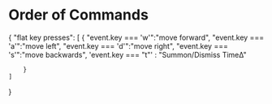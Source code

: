 # Order of Commands


{
    "flat key presses": [
        {
            "event.key === 'w'":"move forward",
            "event.key === 'a'":"move left",
            "event.key === 'd'":"move right",
            "event.key === 's'":"move backwards",
            'event.key === "t"' : "Summon/Dismiss TimeΔ"

        }
    ]
}